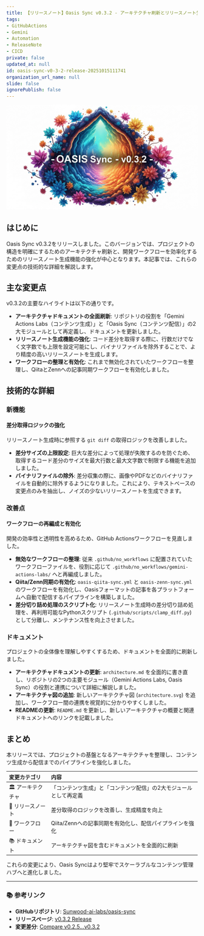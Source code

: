 ```yaml
---
title: 【リリースノート】Oasis Sync v0.3.2 - アーキテクチャ刷新とリリースノート生成の強化
tags:
- GitHubActions
- Gemini
- Automation
- ReleaseNote
- CICD
private: false
updated_at: null
id: oasis-sync-v0-3-2-release-20251015111741
organization_url_name: null
slide: false
ignorePublish: false
---
```


![imagen-4-ultra_2025-10-15T11-18-40-617Z_A_mesmerizing_and_vivid_digital_painting_featuring_1.png](https://raw.githubusercontent.com/Sunwood-ai-labs/oasis-sync/main/generated-images/release-v0.3.2-20251015_111741/imagen-4-ultra_2025-10-15T11-18-40-617Z_A_mesmerizing_and_vivid_digital_painting_featuring_1.png)

## はじめに

Oasis Sync v0.3.2をリリースしました。このバージョンでは、プロジェクトの構造を明確にするためのアーキテクチャ刷新と、開発ワークフローを効率化するためのリリースノート生成機能の強化が中心となります。本記事では、これらの変更点の技術的な詳細を解説します。

## 主な変更点

v0.3.2の主要なハイライトは以下の通りです。

-   **アーキテクチャドキュメントの全面刷新**: リポジトリの役割を「Gemini Actions Labs（コンテンツ生成）」と「Oasis Sync（コンテンツ配信）」の2大モジュールとして再定義し、ドキュメントを更新しました。
-   **リリースノート生成機能の強化**: コード差分を取得する際に、行数だけでなく文字数でも上限を設定可能にし、バイナリファイルを除外することで、より精度の高いリリースノートを生成します。
-   **ワークフローの整理と有効化**: これまで無効化されていたワークフローを整理し、QiitaとZennへの記事同期ワークフローを有効化しました。

## 技術的な詳細

### 新機能

#### 差分取得ロジックの強化

リリースノート生成時に参照する `git diff` の取得ロジックを改善しました。

-   **差分サイズの上限設定**: 巨大な差分によって処理が失敗するのを防ぐため、取得するコード差分のサイズを最大行数と最大文字数で制限する機能を追加しました。
-   **バイナリファイルの除外**: 差分収集の際に、画像やPDFなどのバイナリファイルを自動的に除外するようになりました。これにより、テキストベースの変更点のみを抽出し、ノイズの少ないリリースノートを生成できます。

### 改善点

#### ワークフローの再編成と有効化

開発の効率性と透明性を高めるため、GitHub Actionsワークフローを見直しました。

-   **無効なワークフローの整理**: 従来 `.github/no_workflows` に配置されていたワークフローファイルを、役割に応じて `.github/no_workflows/gemini-actions-labs/` へと再編成しました。
-   **Qiita/Zenn同期の有効化**: `oasis-qiita-sync.yml` と `oasis-zenn-sync.yml` のワークフローを有効化し、Oasisフォーマットの記事を各プラットフォームへ自動で配信するパイプラインを構築しました。
-   **差分切り詰め処理のスクリプト化**: リリースノート生成時の差分切り詰め処理を、再利用可能なPythonスクリプト (`.github/scripts/clamp_diff.py`) として分離し、メンテナンス性を向上させました。

### ドキュメント

プロジェクトの全体像を理解しやすくするため、ドキュメントを全面的に刷新しました。

-   **アーキテクチャドキュメントの更新**: `architecture.md` を全面的に書き直し、リポジトリの2つの主要モジュール（Gemini Actions Labs, Oasis Sync）の役割と連携について詳細に解説しました。
-   **アーキテクチャ図の追加**: 新しいアーキテクチャ図 (`architecture.svg`) を追加し、ワークフロー間の連携を視覚的に分かりやすくしました。
-   **READMEの更新**: `README.md` を更新し、新しいアーキテクチャの概要と関連ドキュメントへのリンクを記載しました。

## まとめ

本リリースでは、プロジェクトの基盤となるアーキテクチャを整理し、コンテンツ生成から配信までのパイプラインを強化しました。

| 変更カテゴリ | 内容 |
| :--- | :--- |
| 🏛️ アーキテクチャ | 「コンテンツ生成」と「コンテンツ配信」の2大モジュールとして再定義 |
| 📝 リリースノート | 差分取得のロジックを改善し、生成精度を向上 |
| 🚀 ワークフロー | Qiita/Zennへの記事同期を有効化し、配信パイプラインを強化 |
| 📚 ドキュメント | アーキテクチャ図を含むドキュメントを全面的に刷新 |

これらの変更により、Oasis Syncはより堅牢でスケーラブルなコンテンツ管理ハブへと進化しました。

---

### 📚 参考リンク

-   **GitHubリポジトリ**: [Sunwood-ai-labs/oasis-sync](https://github.com/Sunwood-ai-labs/oasis-sync)
-   **リリースページ**: [v0.3.2 Release](https://github.com/Sunwood-ai-labs/oasis-sync/releases/tag/v0.3.2)
-   **変更差分**: [Compare v0.2.5...v0.3.2](https://github.com/Sunwood-ai-labs/oasis-sync/compare/v0.2.5...v0.3.2)
